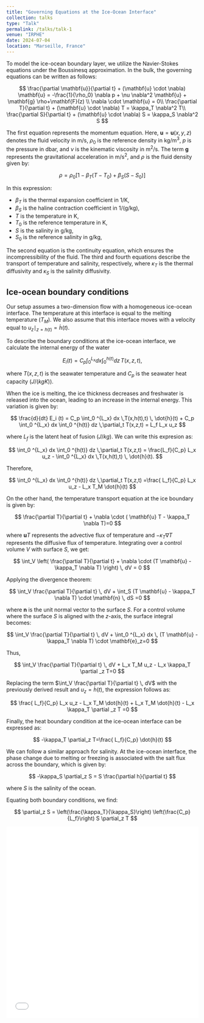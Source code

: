 ```yaml
---
title: "Governing Equations at the Ice-Ocean Interface"
collection: talks
type: "Talk"
permalink: /talks/talk-1
venue: "IRPHE"
date: 2024-07-04
location: "Marseille, France"
---
```


To model the ice-ocean boundary layer, we utilize the Navier-Stokes equations under the Boussinesq approximation. In the bulk, the governing equations can be written as follows:

$$
\frac{\partial \mathbf{u}}{\partial t} + (\mathbf{u} \cdot \nabla) \mathbf{u} = -\frac{1}{\rho_0} \nabla p + \nu \nabla^2 \mathbf{u} + \mathbf{g} \rho+\mathbf{F}(z) \\
\nabla \cdot \mathbf{u} = 0\\
\frac{\partial T}{\partial t} + (\mathbf{u} \cdot \nabla) T = \kappa_T \nabla^2 T\\
\frac{\partial S}{\partial t} + (\mathbf{u} \cdot \nabla) S = \kappa_S \nabla^2 S
$$



The first equation represents the momentum equation. Here, $\mathbf{u} = \mathbf{u}(x,y,z)$ denotes the fluid velocity in m/s, $\rho_0$ is the reference density in $\text{kg/m}^3$, $p$ is the pressure in $\text{dbar}$, and $\nu$ is the kinematic viscosity in $\text{m}^2/\text{s}$. The term $\mathbf{g}$ represents the gravitational acceleration in $\text{m/s}^2$, and $\rho$ is the fluid density given by:

$$\rho = \rho_0 \left[ 1 - \beta_T (T - T_0) + \beta_S (S - S_0) \right]$$

In this expression:

- $\beta_T$ is the thermal expansion coefficient in $\text{1/K}$,
- $\beta_S$ is the haline contraction coefficient in $\text{1/(g/kg)}$,
- $T$ is the temperature in $\text{K}$,
- $T_0$ is the reference temperature in $\text{K}$,
- $S$ is the salinity in $\text{g/kg}$,
- $S_0$ is the reference salinity in $\text{g/kg}$,


The second equation is the continuity equation, which ensures the incompressibility of the fluid. The third and fourth equations describe the transport of temperature and salinity, respectively, where $\kappa_T$ is the thermal diffusivity and $\kappa_S$ is the salinity diffusivity.

## Ice-ocean boundary conditions

Our setup assumes a two-dimension flow with a homogeneous ice-ocean interface. The temperature at this interface is equal to the melting temperature $(T_M)$. We also assume that this interface moves with a velocity equal to $u_z\mid_{z=h(t)}=\dot{h}(t)$.

To describe the boundary conditions at the ice-ocean interface, we calculate the internal energy of the water

$$
E_i (t) = C_p \int_0 ^{L_x} dx \int_0 ^{h(t)} dz \,T(x,z,t),
$$

where $T(x,z,t)$ is the seawater temperature and  $C_p$ is the seawater heat capacity $(J/(kg K))$.

When the ice is melting, the ice thickness decreases and freshwater is released into the ocean, leading to an increase in the internal energy. This variation is given by:

$$
\frac{d}{dt} E_i (t) = C_p \int_0 ^{L_x} dx \,T(x,h(t),t) \, \dot{h}(t) +  C_p \int_0 ^{L_x} dx \int_0 ^{h(t)} dz \,\partial_t T(x,z,t) = L_f L_x u_z
$$

where $L_f$ is the latent heat of fusion $(J/kg)$. We can write this expresion as:

$$
 \int_0 ^{L_x} dx \int_0 ^{h(t)} dz \,\partial_t T(x,z,t) = \frac{L_f}{C_p} L_x u_z - \int_0 ^{L_x} dx \,T(x,h(t),t) \, \dot{h}(t).
$$

Therefore,

$$
 \int_0 ^{L_x} dx \int_0 ^{h(t)} dz \,\partial_t T(x,z,t) =\frac{ L_f}{C_p} L_x u_z - L_x T_M \dot{h}(t)
$$

On the other hand, the temperature transport equation at the ice boundary is given by:

$$
\frac{\partial T}{\partial t} + \nabla \cdot ( \mathbf{u} T - \kappa_T \nabla T)=0
$$

where $\mathbf{u} T$ represents the advective flux of temperature and $-\kappa_T \nabla T$ represents the diffusive flux of temperature. Integrating over a control volume $V$ with surface $S$, we get:

$$
\int_V \left( \frac{\partial T}{\partial t} + \nabla \cdot (T \mathbf{u} - \kappa_T \nabla T) \right) \, dV = 0
$$

Applying the divergence theorem:

$$
\int_V \frac{\partial T}{\partial t} \, dV + \int_S (T \mathbf{u} - \kappa_T \nabla T) \cdot \mathbf{n} \, dS =0
$$

where $\mathbf{n}$ is the unit normal vector to the surface $S$. For a control volume where the surface $S$ is aligned with the $z$-axis, the surface integral becomes:

$$
\int_V \frac{\partial T}{\partial t} \, dV + \int_0 ^{L_x} dx  \, (T \mathbf{u} - \kappa_T \nabla T) \cdot \mathbf{e}_z=0
$$

Thus,

$$
\int_V \frac{\partial T}{\partial t} \, dV + L_x T_M u_z  - L_x \kappa_T  \partial _z T=0
$$


Replacing the term $\int_V \frac{\partial T}{\partial t} \, dV$ with the previously derived result and $u_z=\dot{h}(t)$, the expression follows as:

$$
\frac{ L_f}{C_p} L_x u_z - L_x T_M \dot{h}(t) + L_x T_M \dot{h}(t)  - L_x \kappa_T  \partial _z T =0
$$

Finally, the heat boundary condition at the ice-ocean interface can be expressed as:

$$
-\kappa_T \partial_z T=\frac{ L_f}{C_p} \dot{h}(t)
$$


We can follow a similar approach for salinity. At the ice-ocean interface, the phase change due to melting or freezing is associated with the salt flux across the boundary, which is given by:

$$
-\kappa_S \partial_z S  = S \frac{\partial h}{\partial t}
$$

where $S$ is the salinity of the ocean.

Equating both boundary conditions, we find:

$$
\partial_z S = \left(\frac{\kappa_T}{\kappa_S}\right) \left(\frac{C_p}{L_f}\right) S \partial_z T
$$



<iframe src="/files/governing_equations.pdf" width="100%" height="500" frameborder="no" border="0" marginwidth="0" marginheight="0"></iframe>


